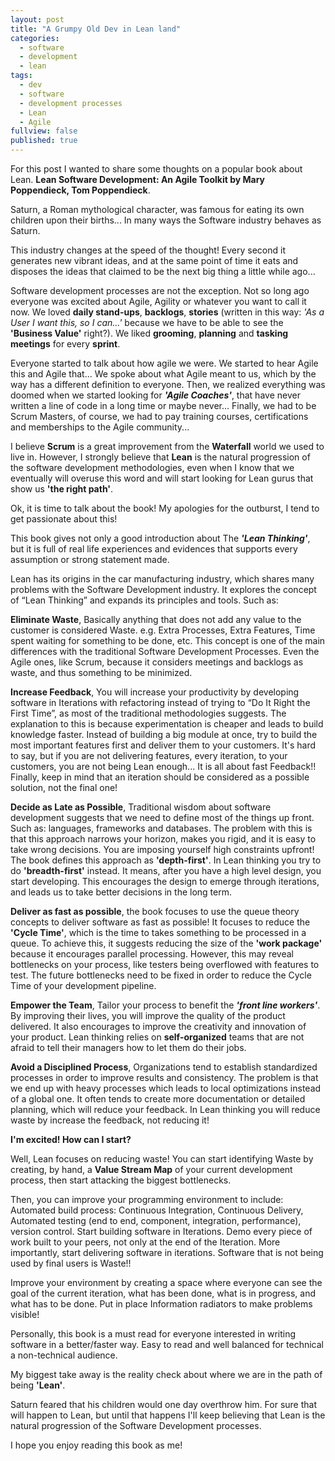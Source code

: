 ```yaml
---
layout: post
title: "A Grumpy Old Dev in Lean land"
categories:
  - software
  - development 
  - lean
tags: 
  - dev
  - software
  - development processes
  - Lean
  - Agile
fullview: false
published: true
---
```


For this post I wanted to share some thoughts on a popular book about Lean. **Lean Software Development: An Agile Toolkit by Mary Poppendieck, Tom Poppendieck**.

Saturn, a Roman mythological character, was famous for eating its own children upon their births... In many ways the Software industry behaves as Saturn. 

This industry changes at the speed of the thought! Every second it generates new vibrant ideas, and at the same point of time it eats and disposes the ideas that claimed to be the next big thing a little while ago...

Software development processes are not the exception. Not so long ago everyone was excited about Agile, Agility or whatever you want to call it now. We loved **daily stand-ups**, **backlogs**, **stories** (written in this way: *'As a User I want this, so I can...'* because we have to be able to see the **'Business Value'** right?). We liked **grooming**, **planning** and **tasking meetings** for every **sprint**.

Everyone started to talk about how agile we were. We started to hear Agile this and Agile that... We spoke about what Agile meant to us, which by the way has a different definition to everyone. Then, we realized everything was doomed when we started looking for ***'Agile Coaches'***, that have never written a line of code in a long time or maybe never... Finally, we had to be Scrum Masters, of course, we had to pay training courses, certifications and memberships to the Agile community...

I believe **Scrum** is a great improvement from the **Waterfall** world we used to live in. However, I strongly believe that **Lean** is the natural progression of the software development methodologies, even when I know that we eventually will overuse this word and will start looking for Lean gurus that show us **'the right path'**.

Ok, it is time to talk about the book! My apologies for the outburst, I tend to get passionate about this!

This book gives not only a good introduction about The ***'Lean Thinking'***, but it is full of real life experiences and evidences that supports every assumption or strong statement made.

Lean has its origins in the car manufacturing industry, which shares many problems with the Software Development industry. It explores the concept of “Lean Thinking” and expands its principles and tools. Such as:

**Eliminate Waste**, Basically anything that does not add any value to the customer is considered Waste. e.g. Extra Processes, Extra Features, Time spent waiting for something to be done, etc. This concept is one of the main differences with the traditional Software Development Processes. Even the Agile ones, like Scrum, because it considers meetings and backlogs as waste, and thus something to be minimized.

**Increase Feedback**, You will increase your productivity by developing software in Iterations with refactoring instead of trying to “Do It Right the First Time”, as most of the traditional methodologies suggests. The explanation to this is because experimentation is cheaper and leads to build knowledge faster. Instead of building a big module at once, try to build the most important features first and deliver them to your customers. It's hard to say, but if you are not delivering features, every iteration, to your customers, you are not being Lean enough... It is all about fast Feedback!!
Finally, keep in mind that an iteration should be considered as a possible solution, not the final one!

**Decide as Late as Possible**, Traditional wisdom about software development suggests that we need to define most of the things up front. Such as: languages, frameworks and databases. The problem with this is that this approach narrows your horizon, makes you rigid, and it is easy to take wrong decisions. You are imposing yourself high constraints upfront! The book defines this approach as **'depth-first'**. In Lean thinking you try to do **'breadth-first'** instead. It means, after you have a high level design, you start developing. This encourages the design to emerge through iterations, and leads us to take better decisions in the long term.

**Deliver as fast as possible**, the book focuses to use the queue theory concepts to deliver software as fast as possible! It focuses to reduce the **'Cycle Time'**, which is the time to takes something to be processed in a queue. To achieve this, it suggests reducing the size of the **'work package'** because it encourages parallel processing. However, this may reveal bottlenecks on your process, like testers being overflowed with features to test. The future bottlenecks need to be fixed in order to reduce the Cycle Time of your development pipeline.

**Empower the Team**, Tailor your process to benefit the ***'front line workers'***. By improving their lives, you will improve the quality of the product delivered. It also encourages to improve the creativity and innovation of your product. Lean thinking relies on **self-organized** teams that are not afraid to tell their managers how to let them do their jobs.

**Avoid a Disciplined Process**, Organizations tend to establish standardized processes in order to improve results and consistency. The problem is that we end up with heavy processes which leads to local optimizations instead of a global one. It often tends to create more documentation or detailed planning, which will reduce your feedback. In Lean thinking you will reduce waste by increase the feedback, not reducing it!

**I'm excited! How can I start?**

Well, Lean focuses on reducing waste! You can start identifying Waste by creating, by hand, a **Value Stream Map** of your current development process, then start attacking the biggest bottlenecks.

Then, you can improve your programming environment to include: Automated build process: Continuous Integration, Continuous Delivery, Automated testing (end to end, component, integration, performance), version control.
Start building software in Iterations. Demo every piece of work built to your peers, not only at the end of the Iteration. More importantly, start delivering software in iterations. Software that is not being used by final users is Waste!!

Improve your environment by creating a space where everyone can see the goal of the current iteration, what has been done, what is in progress, and what has to be done. Put in place Information radiators to make problems visible!

Personally, this book is a must read for everyone interested in writing software in a better/faster way. Easy to read and well balanced for technical a non-technical audience.

My biggest take away is the reality check about where we are in the path of being **'Lean'**.

Saturn feared that his children would one day overthrow him. For sure that will happen to Lean, but until that happens I'll keep believing that Lean is the natural progression of the Software Development processes.   

I hope you enjoy reading this book as me!

